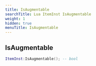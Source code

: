 ```yaml
---
title: IsAugmentable
searchTitle: Lua ItemInst IsAugmentable
weight: 1
hidden: true
menuTitle: IsAugmentable
---
```

## IsAugmentable
```lua
ItemInst:IsAugmentable(); -- bool
```